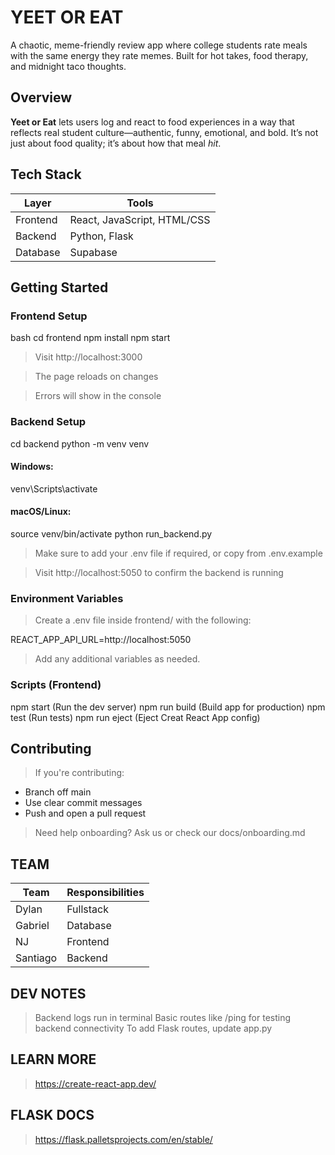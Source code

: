 # YEET OR EAT

A chaotic, meme-friendly review app where college students rate meals with the same energy they rate memes. Built for hot takes, food therapy, and midnight taco thoughts.


## Overview

**Yeet or Eat** lets users log and react to food experiences in a way that reflects real student culture—authentic, funny, emotional, and bold. It’s not just about food quality; it’s about how that meal *hit*.


## Tech Stack

| Layer      | Tools                       |
|------------|-----------------------------|
| Frontend   | React, JavaScript, HTML/CSS |
| Backend    | Python, Flask               |
| Database   | Supabase                    |


## Getting Started

### Frontend Setup

bash
cd frontend
npm install
npm start


> Visit http://localhost:3000

> The page reloads on changes

> Errors will show in the console



### Backend Setup

cd backend
python -m venv venv

#### Windows:

venv\Scripts\activate

#### macOS/Linux:

source venv/bin/activate
python run_backend.py

> Make sure to add your .env file if required, or copy from .env.example

> Visit http://localhost:5050 to confirm the backend is running


### Environment Variables

> Create a .env file inside frontend/ with the following:

REACT_APP_API_URL=http://localhost:5050

> Add any additional variables as needed.


### Scripts (Frontend)

npm start (Run the dev server)
npm run build (Build app for production)
npm test (Run tests)
npm run eject (Eject Creat React App config)


## Contributing

> If you're contributing:
- Branch off main
- Use clear commit messages
- Push and open a pull request

> Need help onboarding? Ask us or check our docs/onboarding.md



## TEAM


| Team       | Responsibilities|
|------------|-----------------|
| Dylan      | Fullstack       |
| Gabriel    | Database        |
| NJ         | Frontend        |
| Santiago   | Backend         |

## DEV NOTES
> Backend logs run in terminal
> Basic routes like /ping for testing backend connectivity
> To add Flask routes, update app.py

## LEARN MORE

> https://create-react-app.dev/

## FLASK DOCS

> https://flask.palletsprojects.com/en/stable/

